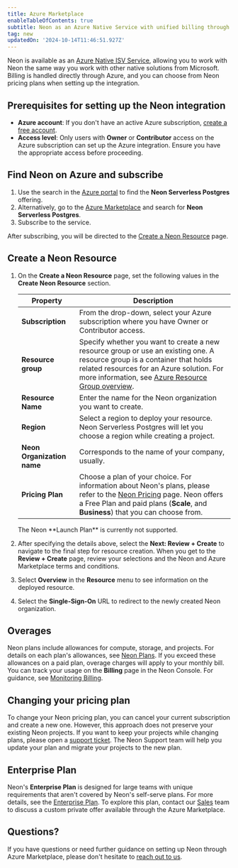 ```yaml
---
title: Azure Marketplace
enableTableOfContents: true
subtitle: Neon as an Azure Native Service with unified billing through Azure Marketplace
tag: new
updatedOn: '2024-10-14T11:46:51.927Z'
---
```


<PublicPreview/>

Neon is available as an [Azure Native ISV Service](https://learn.microsoft.com/en-us/azure/partner-solutions/partners), allowing you to work with Neon the same way you work with other native solutions from Microsoft. Billing is handled directly through Azure, and you can choose from Neon pricing plans when setting up the integration.

## Prerequisites for setting up the Neon integration

- **Azure account**: If you don't have an active Azure subscription, [create a free account](https://azure.microsoft.com/free).
- **Access level**: Only users with **Owner** or **Contributor** access on the Azure subscription can set up the Azure integration. Ensure you have the appropriate access before proceeding.

## Find Neon on Azure and subscribe

1. Use the search in the [Azure portal](https://portal.azure.com/) to find the **Neon Serverless Postgres** offering.
2. Alternatively, go to the [Azure Marketplace](https://portal.azure.com/#view/Microsoft_Azure_Marketplace/MarketplaceOffersBlade/selectedMenuItemId/home) and search for **Neon Serverless Postgres**.
3. Subscribe to the service.

After subscribing, you will be directed to the [Create a Neon Resource](#create-a-neon-resource) page.

## Create a Neon Resource

1. On the **Create a Neon Resource** page, set the following values in the **Create Neon Resource** section.

   | Property                   | Description                                                                                                                                                                                                                                                                                                        |
   | -------------------------- | ------------------------------------------------------------------------------------------------------------------------------------------------------------------------------------------------------------------------------------------------------------------------------------------------------------------ |
   | **Subscription**           | From the drop-down, select your Azure subscription where you have Owner or Contributor access.                                                                                                                                                                                                                     |
   | **Resource group**         | Specify whether you want to create a new resource group or use an existing one. A resource group is a container that holds related resources for an Azure solution. For more information, see [Azure Resource Group overview](https://learn.microsoft.com/en-us/azure/azure-resource-manager/management/overview). |
   | **Resource Name**          | Enter the name for the Neon organization you want to create.                                                                                                                                                                                                                                                       |
   | **Region**                 | Select a region to deploy your resource. Neon Serverless Postgres will let you choose a region while creating a project.                                                                                                                                                                                           |
   | **Neon Organization name** | Corresponds to the name of your company, usually.                                                                                                                                                                                                                                                                  |
   | **Pricing Plan**           | Choose a plan of your choice. For information about Neon's plans, please refer to the [Neon Pricing](https://neon.tech/home) page. Neon offers a Free Plan and paid plans (**Scale**, and **Business**) that you can choose from.                                                                                  |

    <Admonition type="note">
    The Neon **Launch Plan** is currently not supported.
    </Admonition>

2. After specifying the details above, select the **Next: Review + Create** to navigate to the final step for resource creation. When you get to the **Review + Create** page, review your selections and the Neon and Azure Marketplace terms and conditions.
3. Select **Overview** in the **Resource** menu to see information on the deployed resource.
4. Select the **Single-Sign-On** URL to redirect to the newly created Neon organization.

## Overages

Neon plans include allowances for compute, storage, and projects. For details on each plan's allowances, see [Neon Plans](/docs/introduction/plans). If you exceed these allowances on a paid plan, overage charges will apply to your monthly bill. You can track your usage on the **Billing** page in the Neon Console. For guidance, see [Monitoring Billing](/docs/introduction/monitor-usage).

## Changing your pricing plan

To change your Neon pricing plan, you can cancel your current subscription and create a new one. However, this approach does not preserve your existing Neon projects. If you want to keep your projects while changing plans, please open a [support ticket](https://console.neon.tech/app/projects?modal=support). The Neon Support team will help you update your plan and migrate your projects to the new plan.

## Enterprise Plan

Neon's **Enterprise Plan** is designed for large teams with unique requirements that aren't covered by Neon's self-serve plans. For more details, see the [Enterprise Plan](/docs/introduction/plans#enterprise). To explore this plan, contact our [Sales](https://neon.tech/contact-sales) team to discuss a custom private offer available through the Azure Marketplace.

## Questions?

If you have questions or need further guidance on setting up Neon through Azure Marketplace, please don't hesitate to [reach out to us](https://neon.tech/contact-sales).
